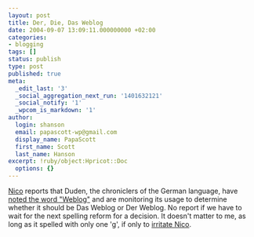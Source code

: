 ```yaml
---
layout: post
title: Der, Die, Das Weblog
date: 2004-09-07 13:09:11.000000000 +02:00
categories:
- blogging
tags: []
status: publish
type: post
published: true
meta:
  _edit_last: '3'
  _social_aggregation_next_run: '1401632121'
  _social_notify: '1'
  _wpcom_is_markdown: '1'
author:
  login: shanson
  email: papascott-wp@gmail.com
  display_name: PapaScott
  first_name: Scott
  last_name: Hanson
excerpt: !ruby/object:Hpricot::Doc
  options: {}
---
```

<p><a href="http://lumma.de/eintrag.php?id=618" title="Das Weblog [Lummaland]">Nico</a> reports that Duden, the chroniclers of the German language, have <a href="http://blogg.zeit.de/salon/eintrag.php?id=20#k29668">noted the word "Weblog"</a> and are monitoring its usage to determine whether it should be Das Weblog or Der Weblog. No report if we have to wait for the next spelling reform for a decision. It doesn't matter to me, as long as it spelled with only one 'g', if only to <a href="http://blogtalk.net/lumman.html">irritate Nico</a>.</p>
